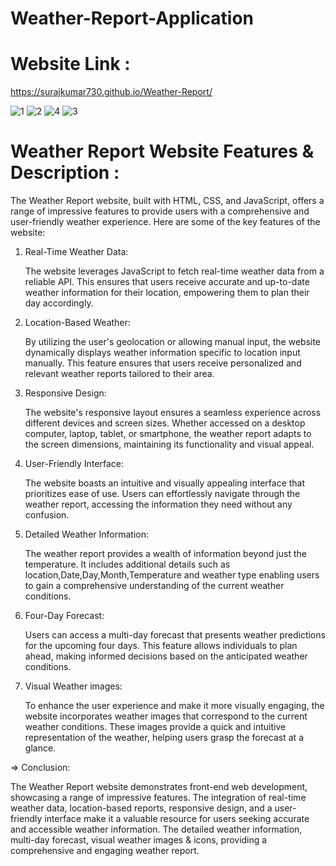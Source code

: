 # Weather-Report-Application

# Website Link : 
https://surajkumar730.github.io/Weather-Report/

![1](https://github.com/SURAJKUMAR730/Weather_report-application/assets/106768289/c8105d05-c355-44c8-bb8d-0352933bde12)
![2](https://github.com/SURAJKUMAR730/Weather_report-application/assets/106768289/b171c94e-b35e-45ae-9f2d-312f279d52a9)
![4](https://github.com/SURAJKUMAR730/Weather_report-application/assets/106768289/7689a987-30e3-4734-af0c-1b8f9355fd65)
![3](https://github.com/SURAJKUMAR730/Weather_report-application/assets/106768289/bee8c10c-149b-48bb-ac2a-26ab483ba476)

# Weather Report Website Features & Description : 

The Weather Report website, built with HTML, CSS, and JavaScript, offers a range of impressive features 
to provide users with a comprehensive and user-friendly weather experience. Here are some of the key features of the website:

1. Real-Time Weather Data: 

    The website leverages JavaScript to fetch real-time weather data from a reliable API.
    This ensures that users receive accurate and 
    up-to-date weather information for their location, empowering them to plan their day accordingly.


3. Location-Based Weather: 

   By utilizing the user's geolocation or allowing manual input, the website dynamically displays weather information specific to location 
   input manually. This feature ensures that users receive personalized and relevant weather reports tailored to their area.

3. Responsive Design:

   The website's responsive layout ensures a seamless experience across different devices and screen sizes. 
   Whether accessed on a desktop computer, laptop, tablet, or smartphone, the weather report adapts to the screen dimensions, maintaining 
   its functionality and visual appeal.

4. User-Friendly Interface: 

   The website boasts an intuitive and visually appealing interface that prioritizes ease of use. 
   Users can effortlessly navigate through the weather report, accessing the information they need without any confusion.

5. Detailed Weather Information:

   The weather report provides a wealth of information beyond just the temperature. 
   It includes additional details such as location,Date,Day,Month,Temperature and weather type
   enabling users to gain a comprehensive understanding of the current weather conditions.

6. Four-Day Forecast:

   Users can access a multi-day forecast that presents weather predictions for the upcoming four days. 
   This feature allows individuals to plan ahead, making informed decisions based on the anticipated weather conditions.

7. Visual Weather images: 

   To enhance the user experience and make it more visually engaging, the website incorporates weather images that correspond to the current
   weather conditions.
   These images provide a quick and intuitive representation of the weather, helping users grasp the forecast at a glance.

=> Conclusion:

  The Weather Report website demonstrates front-end web development, showcasing a range of impressive features. 
  The integration of real-time weather data, location-based reports, responsive design, and a user-friendly interface make 
  it a valuable resource for users seeking accurate and accessible weather information. The detailed weather information, multi-day forecast,
  visual weather images & icons,  providing a comprehensive and engaging weather report.

